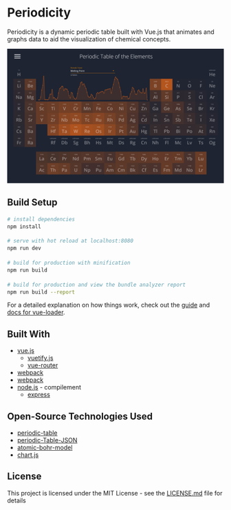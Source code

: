 # Periodicity

Periodicity is a dynamic periodic table built with Vue.js that animates and graphs data to aid the visualization of chemical concepts.

[![Periodicity](./screenshot.png 'Periodicity')](https://periodicity.io)

## Build Setup

```bash
# install dependencies
npm install

# serve with hot reload at localhost:8080
npm run dev

# build for production with minification
npm run build

# build for production and view the bundle analyzer report
npm run build --report
```

For a detailed explanation on how things work, check out the [guide](http://vuejs-templates.github.io/webpack/) and [docs for vue-loader](http://vuejs.github.io/vue-loader).

## Built With

- [vue.js](https://github.com/vuejs/vue)
  - [vuetify.js](https://github.com/vuetifyjs/vuetify)
  - [vue-router](https://github.com/vuejs/vue-router)
- [webpack](https://github.com/webpack/webpack)
- [webpack](https://github.com/webpack/webpack)
- [node.js](https://github.com/nodejs/node) - compilement
  - [express](https://github.com/webpack/webpack)

## Open-Source Technologies Used

- [periodic-table](https://www.npmjs.com/package/periodic-table)
- [periodic-Table-JSON](https://github.com/Bowserinator/Periodic-Table-JSON)
- [atomic-bohr-model](https://github.com/ACollectionOfAtoms/atomic-bohr-model)
- [chart.js](https://github.com/chartjs/Chart.js)

## License

This project is licensed under the MIT License - see the [LICENSE.md](LICENSE.md) file for details


